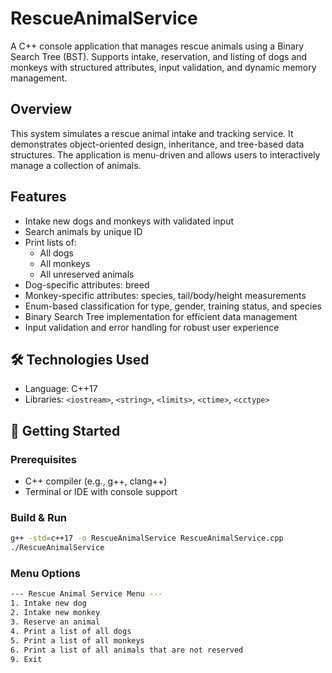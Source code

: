 # RescueAnimalService

A C++ console application that manages rescue animals using a Binary Search Tree (BST). Supports intake, reservation, and listing of dogs and monkeys with structured attributes, input validation, and dynamic memory management.

## Overview

This system simulates a rescue animal intake and tracking service. It demonstrates object-oriented design, inheritance, and tree-based data structures. The application is menu-driven and allows users to interactively manage a collection of animals.

## Features

- Intake new dogs and monkeys with validated input
- Search animals by unique ID
- Print lists of:
  - All dogs
  - All monkeys
  - All unreserved animals
- Dog-specific attributes: breed
- Monkey-specific attributes: species, tail/body/height measurements
- Enum-based classification for type, gender, training status, and species
- Binary Search Tree implementation for efficient data management
- Input validation and error handling for robust user experience

## 🛠 Technologies Used

- Language: C++17
- Libraries: `<iostream>`, `<string>`, `<limits>`, `<ctime>`, `<cctype>`

## 🚀 Getting Started

### Prerequisites

- C++ compiler (e.g., g++, clang++)
- Terminal or IDE with console support

### Build & Run

```bash
g++ -std=c++17 -o RescueAnimalService RescueAnimalService.cpp
./RescueAnimalService

```
### Menu Options
```bash
--- Rescue Animal Service Menu ---
1. Intake new dog
2. Intake new monkey
3. Reserve an animal
4. Print a list of all dogs
5. Print a list of all monkeys
6. Print a list of all animals that are not reserved
9. Exit

